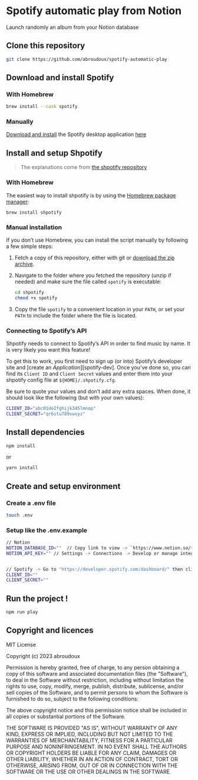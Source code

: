 # Spotify automatic play from Notion

Launch randomly an album from your Notion database

## Clone this repository

```bash
git clone https://github.com/abroudoux/spotify-automatic-play
```

## Download and install Spotify 

### With Homebrew

```bash
brew install --cask spotify
```

### Manually 

[Download and install](http://www.spotify.com/download) the Spotify
desktop application [here](http://www.spotify.com/download)


## Install and setup Shpotify

> The explanations come from [the shpotify repository](https://github.com/hnarayanan/shpotify)

### With Homebrew

The easiest way to install shpotify is by using the [Homebrew package
manager](http://brew.sh):

```
brew install shpotify
```

### Manual installation

If you don’t use Homebrew, you can install the script manually by
following a few simple steps:

1. Fetch a copy of this repository, either with git or [download the
   zip archive](https://github.com/hnarayanan/shpotify/archive/master.zip).

2. Navigate to the folder where you fetched the repository (unzip if
   needed) and make sure the file called `spotify` is executable:
   ```bash
   cd shpotify
   chmod +x spotify
   ```

3. Copy the file `spotify` to a convenient location in your `PATH`, or
   set your `PATH` to include the folder where the file is located.

### Connecting to Spotify’s API

Shpotify needs to connect to Spotify’s API in order to find music by
name. It is very likely you want this feature!

To get this to work, you first need to sign up (or into) Spotify’s
developer site and [create an *Application*][spotify-dev]. Once you’ve
done so, you can find its `Client ID` and `Client Secret` values and
enter them into your shpotify config file at `${HOME}/.shpotify.cfg`.

Be sure to quote your values and don’t add any extra spaces. When
done, it should look like the following (but with your own values):

```bash
CLIENT_ID="abc01de2fghijk345lmnop"
CLIENT_SECRET="qr6stu789vwxyz"
```

## Install dependencies

```bash
npm install
```
or 

```bash
yarn install
```

## Create and setup environment

### Create a .env file

```bash
touch .env
```

### Setup like the .env.example

```bash
// Notion
NOTION_DATABASE_ID=""  // Copy link to view -> `https://www.notion.so/{notion_database_id}?v`
NOTION_API_KEY="" // Settings -> Connections -> Develop or manage integration -> New connection -> Start with 'secret_' 


// Spotify -> Go to "https://developer.spotify.com/dashboard/" then click to 'Create a new Application'
CLIENT_ID=""
CLIENT_SECRET=""
```

## Run the project !

```bash
npm run play
```

## Copyright and licences

MIT License

Copyright (c) 2023 abroudoux

Permission is hereby granted, free of charge, to any person obtaining a copy
of this software and associated documentation files (the "Software"), to deal
in the Software without restriction, including without limitation the rights
to use, copy, modify, merge, publish, distribute, sublicense, and/or sell
copies of the Software, and to permit persons to whom the Software is
furnished to do so, subject to the following conditions:

The above copyright notice and this permission notice shall be included in all
copies or substantial portions of the Software.

THE SOFTWARE IS PROVIDED "AS IS", WITHOUT WARRANTY OF ANY KIND, EXPRESS OR
IMPLIED, INCLUDING BUT NOT LIMITED TO THE WARRANTIES OF MERCHANTABILITY,
FITNESS FOR A PARTICULAR PURPOSE AND NONINFRINGEMENT. IN NO EVENT SHALL THE
AUTHORS OR COPYRIGHT HOLDERS BE LIABLE FOR ANY CLAIM, DAMAGES OR OTHER
LIABILITY, WHETHER IN AN ACTION OF CONTRACT, TORT OR OTHERWISE, ARISING FROM,
OUT OF OR IN CONNECTION WITH THE SOFTWARE OR THE USE OR OTHER DEALINGS IN THE
SOFTWARE.
